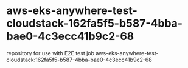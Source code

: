 # aws-eks-anywhere-test-cloudstack-162fa5f5-b587-4bba-bae0-4c3ecc41b9c2-68
repository for use with E2E test job aws-eks-anywhere-test-cloudstack:162fa5f5-b587-4bba-bae0-4c3ecc41b9c2-68
